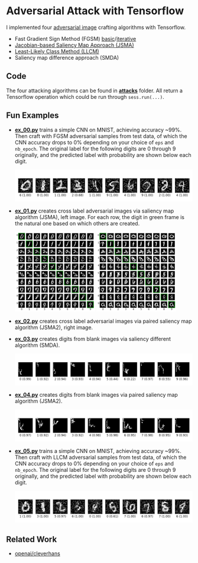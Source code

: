 Adversarial Attack with Tensorflow
==================================

I implemented
four
[adversarial image](http://karpathy.github.io/2015/03/30/breaking-convnets/) crafting
algorithms with Tensorflow.

- Fast Gradient Sign Method (FGSM) [basic](https://arxiv.org/abs/1412.6572)/[iterative](https://arxiv.org/abs/1607.02533)
- [Jacobian-based Saliency Map Approach (JSMA)](https://arxiv.org/abs/1511.07528)
- [Least-Likely Class Method (LLCM)](https://arxiv.org/abs/1607.02533)
- Saliency map difference approach (SMDA)

## Code ##

The four attacking algorithms can be found in [**attacks**](./attacks)
folder.  All return a Tensorflow operation which could be run through
`sess.run(...)`.

## Fun Examples ##

- [**ex_00.py**](./ex_00.py) trains a simple CNN on MNIST, achieving
  accuracy ~99%.  Then craft with FGSM adversarial samples from test
  data, of which the CNN accuracy drops to 0% depending on your choice
  of `eps` and `nb_epoch`.  The original label for the following
  digits are 0 through 9 originally, and the predicted label with
  probability are shown below each digit.

    ![ex_00](./img/ex_00.png?raw=true "fgsm digits")

- [**ex_01.py**](./ex_01.py) creates cross label adversarial images
  via saliency map algorithm (JSMA), left image.  For each row, the
  digit in green frame is the natural one based on which others are
  created.

    <img src="./img/ex_01.png" width="45%">
    <img src="./img/ex_02.png" width="45%">

- [**ex_02.py**](./ex_02.py) creates cross label adversarial images
  via paired saliency map algorithm (JSMA2), right image.

- [**ex_03.py**](./ex_03.py) creates digits from blank images via
  saliency different algorithm (SMDA).

    ![ex_03](./img/ex_03.png?raw=true "digits from scratch")

- [**ex_04.py**](./ex_04.py) creates digits from blank images via
  paired saliency map algorithm (JSMA2).

    ![ex_04](./img/ex_04.png?raw=true "digits from scratch")

- [**ex_05.py**](./ex_05.py) trains a simple CNN on MNIST, achieving
  accuracy ~99%.  Then craft with LLCM adversarial samples from test
  data, of which the CNN accuracy drops to 0% depending on your choice
  of `eps` and `nb_epoch`.  The original label for the following
  digits are 0 through 9 originally, and the predicted label with
  probability are shown below each digit.

    ![ex_05](./img/ex_05.png?raw=true "llcm digits")

## Related Work ##

- [openai/cleverhans](https://github.com/openai/cleverhans)

